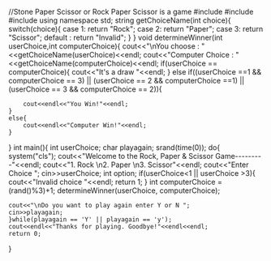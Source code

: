 //Stone Paper Scissor or Rock Paper Scissor is a game
#include <iostream>
#include <cstdlib>
#include <ctime>
using namespace std;
string getChoiceName(int choice){
	switch(choice){
		case 1: return "Rock";
		case 2: return "Paper";
		case 3: return "Scissor";
		default : return "Invalid";
	}
}
void determineWinner(int userChoice,int computerChoice){
	cout<<"\nYou choose : "<<getChoiceName(userChoice)<<endl;
	cout<<"Computer Choice : "<<getChoiceName(computerChoice)<<endl;
	if(userChoice == computerChoice){
		cout<<"It's a draw "<<endl;
	}
	else if((userChoice ==1 && computerChoice == 3) || (userChoice == 2 && computerChoice ==1) || (userChoice == 3 && computerChoice == 2)){
	
		cout<<endl<<"You Win!"<<endl;
	}
	else{
		cout<<endl<<"Computer Win!"<<endl;
	}
}
int main(){
	int userChoice;
	char playagain;
	srand(time(0));
	do{
	system("cls");
	cout<<"Welcome to the Rock, Paper & Scissor Game---------"<<endl;
	cout<<"1. Rock \n2. Paper \n3. Scissor"<<endl;
	cout<<"Enter Choice ";
	cin>>userChoice;
	int option;
	if(userChoice<1 || userChoice >3){
		cout<<"Invalid choice "<<endl;
		return 1;
	}
	int computerChoice = (rand()%3)+1;
	determineWinner(userChoice, computerChoice);
	
	cout<<"\nDo you want to play again enter Y or N ";
	cin>>playagain;
	}while(playagain == 'Y' || playagain == 'y');
	cout<<endl<<"Thanks for playing. Goodbye!"<<endl<<endl;
	return 0;
	
}
